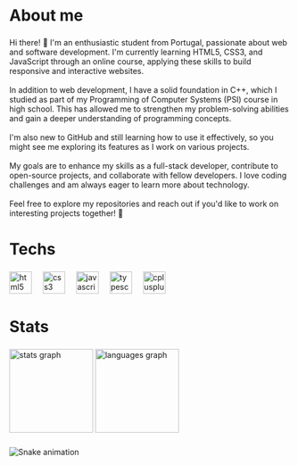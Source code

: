 <h1 align="left">About me</h1>

###

<p align="left">Hi there! 👋 I'm an enthusiastic student from Portugal, passionate about web and software development. I'm currently learning HTML5, CSS3, and JavaScript through an online course, applying these skills to build responsive and interactive websites.<br><br>In addition to web development, I have a solid foundation in C++, which I studied as part of my Programming of Computer Systems (PSI) course in high school. This has allowed me to strengthen my problem-solving abilities and gain a deeper understanding of programming concepts.<br><br>I'm also new to GitHub and still learning how to use it effectively, so you might see me exploring its features as I work on various projects.<br><br>My goals are to enhance my skills as a full-stack developer, contribute to open-source projects, and collaborate with fellow developers. I love coding challenges and am always eager to learn more about technology.<br><br>Feel free to explore my repositories and reach out if you'd like to work on interesting projects together! 🚀</p>

###

<h1 align="left">Techs</h1>

###

<div align="left">
  <img src="https://cdn.jsdelivr.net/gh/devicons/devicon/icons/html5/html5-original.svg" height="40" alt="html5 logo"  />
  <img width="12" />
  <img src="https://cdn.jsdelivr.net/gh/devicons/devicon/icons/css3/css3-original.svg" height="40" alt="css3 logo"  />
  <img width="12" />
  <img src="https://cdn.jsdelivr.net/gh/devicons/devicon/icons/javascript/javascript-original.svg" height="40" alt="javascript logo"  />
  <img width="12" />
  <img src="https://cdn.jsdelivr.net/gh/devicons/devicon/icons/typescript/typescript-original.svg" height="40" alt="typescript logo"  />
  <img width="12" />
  <img src="https://cdn.jsdelivr.net/gh/devicons/devicon/icons/cplusplus/cplusplus-original.svg" height="40" alt="cplusplus logo"  />
</div>

###

<h1 align="left">Stats</h1>

###

<div align="left">
  <img src="https://github-readme-stats.vercel.app/api?username=vladimiroTI&hide_title=false&hide_rank=false&show_icons=true&include_all_commits=true&count_private=true&disable_animations=false&theme=vue-dark&locale=en&hide_border=false&order=1" height="150" alt="stats graph"  />
  <img src="https://github-readme-stats.vercel.app/api/top-langs?username=vladimiroTI&locale=en&hide_title=false&layout=compact&card_width=320&langs_count=5&theme=vue-dark&hide_border=false&order=2" height="150" alt="languages graph"  />
</div>

###

<img src="https://raw.githubusercontent.com/vladimiroTI/vladimiroTI/output/snake.svg" alt="Snake animation" />

###
